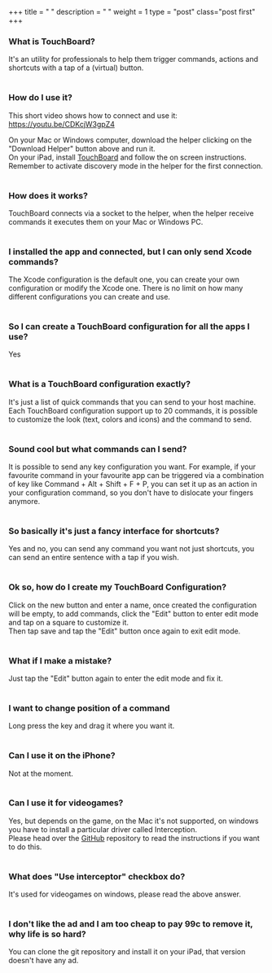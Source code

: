 +++
title = " "
description = " "
weight = 1
type = "post"
class="post first"
+++

### What is TouchBoard? 
It's an utility for professionals to help them trigger commands, actions and shortcuts with a tap of a (virtual) button. 
<br>
<br>

### How do I use it?  
This short video shows how to connect and use it: https://youtu.be/CDKcjW3gpZ4  

On your Mac or Windows computer, download the helper clicking on the "Download Helper" button above and run it.  
On your iPad, install [TouchBoard](https://itunes.apple.com/app/id1187810998?mt=8&at=1001lpzu) and follow the on screen instructions.  
Remember to activate discovery mode in the helper for the first connection.
<br>
<br>

### How does it works?  
TouchBoard connects via a socket to the helper, when the helper receive commands  it executes them on your Mac or Windows PC.
<br>
<br>

### I installed the app and connected, but I can only send Xcode commands?  
The Xcode configuration is the default one, you can create your own configuration or modify the Xcode one. There is no limit on how many different configurations you can create and use.
<br>
<br>

### So I can create a TouchBoard configuration for all the apps I use?  
Yes
<br>
<br>

### What is a TouchBoard configuration exactly?  
It's just a list of quick commands that you can send to your host machine.  
Each TouchBoard configuration support up to 20 commands, it is possible to customize the look (text, colors and icons) and the command to send.
<br>
<br>

### Sound cool but what commands can I send?  
It is possible to send any key configuration you want. For example, if your favourite command in your favourite app can be triggered via a combination of key like Command + Alt + Shift + F + P, you can set it up as an action in your configuration command, so you don't have to dislocate your fingers anymore.
<br>
<br>

### So basically it's just a fancy interface for shortcuts?  
Yes and no, you can send any command you want not just shortcuts, you can send an entire sentence with a tap if you wish.
<br>
<br>

### Ok so, how do I create my TouchBoard Configuration?  
Click on the new button and enter a name, once created the configuration will be empty, to add commands, click the "Edit" button to enter edit mode and tap on a square to customize it.  
Then tap save and tap the "Edit" button once again to exit edit mode.
<br>
<br>

### What if I make a mistake?
Just tap the "Edit" button again to enter the edit mode and fix it.
<br>
<br>

### I want to change position of a command
Long press the key and drag it where you want it.
<br>
<br>


### Can I use it on the iPhone?
Not at the moment.
<br>
<br>

### Can I use it for videogames? 
Yes, but depends on the game, on the Mac it's not supported, on windows you have to install a particular driver called Interception.  
Please head over the [GitHub](https://github.com/xeo-it/touchboard) repository to read the instructions if you want to do this.
<br>
<br>

### What does "Use interceptor" checkbox do?  
It's used for videogames on windows, please read the above answer.
<br>
<br>

### I don't like the ad and I am too cheap to pay 99c to remove it, why life is so hard?
You can clone the git repository and install it on your iPad, that version doesn't have any ad.

